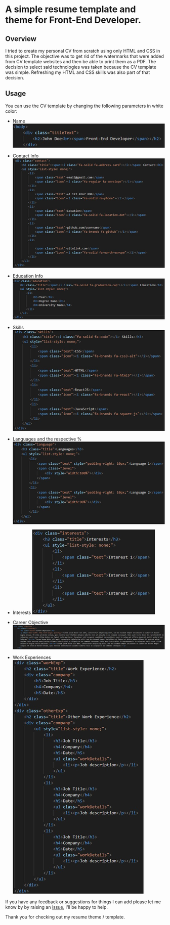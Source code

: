 # A simple resume template and theme for Front-End Developer.

## Overview

I tried to create my personal CV from scratch using only HTML and CSS in this project. The objective was to get rid of the watermarks that were added from CV template websites and then be able to print them as a PDF. The decision to select said technologies was taken because the CV template was simple. Refreshing my HTML and CSS skills was also part of that decision.

## Usage

You can use the CV template by changing the following parameters in white color:


* Name 
![Changing the name](/assets/name.jpg)

* Contact Info
![Changing the contact info](/assets/contactInfo.jpg)

* Education Info
![Changing the education info](/assets/educationInfo.jpg)

* Skills
![Changing the skills](/assets/skills.jpg)

* Languages and the respective %
![Changing the languages](/assets/languages.jpg)

* Interests
![Changing the interests](/assets/interests.jpg)

* Career Objective
![Changing the career objective](/assets/careerObjective.jpg)

* Work Experiences
![Changing the work experiences](/assets/workExperiences.jpg)


If you have any feedback or suggestions for things I can add please let me know by by raising an [issue](https://github.com/mparkasd/myCV/issues), I'll be happy to help.

Thank you for checking out my resume theme / template.
